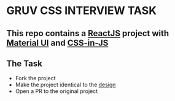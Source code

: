 # GRUV CSS INTERVIEW TASK

## This repo contains a [ReactJS](https://reactjs.org/) project with [Material UI](https://material-ui.com/) and [CSS-in-JS](https://material-ui.com/styles/basics/#material-ui-styles)

## The Task

- Fork the project
- Make the project identical to the [design](https://www.figma.com/file/7i3SgApUj2AIAqEf6wywFy/ARMENIAN-STATE-SYMPHONY-ORCHESTRA?node-id=0%3A1)
- Open a PR to the original project
